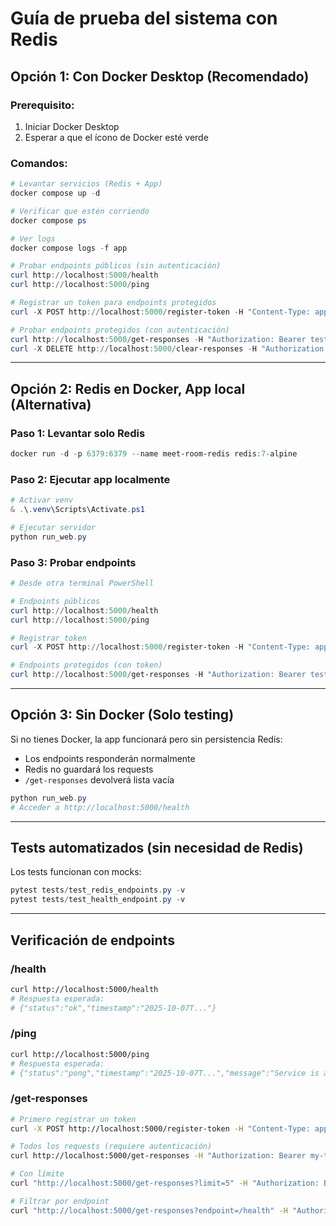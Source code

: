 # Guía de prueba del sistema con Redis

## Opción 1: Con Docker Desktop (Recomendado)

### Prerequisito:
1. Iniciar Docker Desktop
2. Esperar a que el ícono de Docker esté verde

### Comandos:
```powershell
# Levantar servicios (Redis + App)
docker compose up -d

# Verificar que estén corriendo
docker compose ps

# Ver logs
docker compose logs -f app

# Probar endpoints públicos (sin autenticación)
curl http://localhost:5000/health
curl http://localhost:5000/ping

# Registrar un token para endpoints protegidos
curl -X POST http://localhost:5000/register-token -H "Content-Type: application/json" -d '{"token": "test-token-123"}'

# Probar endpoints protegidos (con autenticación)
curl http://localhost:5000/get-responses -H "Authorization: Bearer test-token-123"
curl -X DELETE http://localhost:5000/clear-responses -H "Authorization: Bearer test-token-123"
```

---

## Opción 2: Redis en Docker, App local (Alternativa)

### Paso 1: Levantar solo Redis
```powershell
docker run -d -p 6379:6379 --name meet-room-redis redis:7-alpine
```

### Paso 2: Ejecutar app localmente
```powershell
# Activar venv
& .\.venv\Scripts\Activate.ps1

# Ejecutar servidor
python run_web.py
```

### Paso 3: Probar endpoints
```powershell
# Desde otra terminal PowerShell

# Endpoints públicos
curl http://localhost:5000/health
curl http://localhost:5000/ping

# Registrar token
curl -X POST http://localhost:5000/register-token -H "Content-Type: application/json" -d '{"token": "test-123"}'

# Endpoints protegidos (con token)
curl http://localhost:5000/get-responses -H "Authorization: Bearer test-123"
```

---

## Opción 3: Sin Docker (Solo testing)

Si no tienes Docker, la app funcionará pero sin persistencia Redis:
- Los endpoints responderán normalmente
- Redis no guardará los requests
- `/get-responses` devolverá lista vacía

```powershell
python run_web.py
# Acceder a http://localhost:5000/health
```

---

## Tests automatizados (sin necesidad de Redis)

Los tests funcionan con mocks:
```powershell
pytest tests/test_redis_endpoints.py -v
pytest tests/test_health_endpoint.py -v
```

---

## Verificación de endpoints

### /health
```bash
curl http://localhost:5000/health
# Respuesta esperada:
# {"status":"ok","timestamp":"2025-10-07T..."}
```

### /ping
```bash
curl http://localhost:5000/ping
# Respuesta esperada:
# {"status":"pong","timestamp":"2025-10-07T...","message":"Service is alive"}
```

### /get-responses
```bash
# Primero registrar un token
curl -X POST http://localhost:5000/register-token -H "Content-Type: application/json" -d '{"token": "my-token"}'

# Todos los requests (requiere autenticación)
curl http://localhost:5000/get-responses -H "Authorization: Bearer my-token"

# Con límite
curl "http://localhost:5000/get-responses?limit=5" -H "Authorization: Bearer my-token"

# Filtrar por endpoint
curl "http://localhost:5000/get-responses?endpoint=/health" -H "Authorization: Bearer my-token"
```
